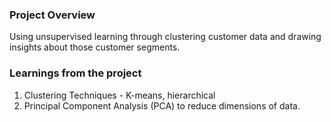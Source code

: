 ### Project Overview

 Using unsupervised learning through clustering customer data and drawing insights about those customer segments.


### Learnings from the project

 1. Clustering Techniques - K-means, hierarchical
2. Principal Component Analysis (PCA) to reduce dimensions of data.


